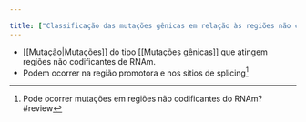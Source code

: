 ```yaml
---

title: ["Classificação das mutações gênicas em relação às regiões não codificantes do RNAm"]
---
```

+ [[Mutação|Mutações]] do tipo [[Mutações gênicas]] que atingem regiões não codificantes de RNAm.
+ Podem ocorrer na região promotora e nos sítios de splicing[^936682]

[^936682]: Pode ocorrer mutações em regiões não codificantes do RNAm?
#review 
